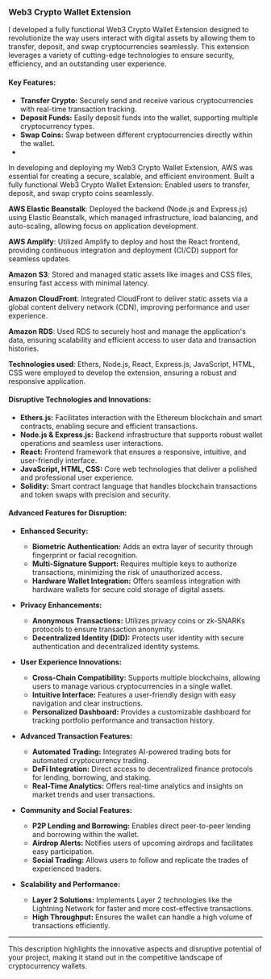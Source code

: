 


### Web3 Crypto Wallet Extension

I developed a fully functional Web3 Crypto Wallet Extension designed to revolutionize the way users interact with digital assets by allowing them to transfer, deposit, and swap cryptocurrencies seamlessly. This extension leverages a variety of cutting-edge technologies to ensure security, efficiency, and an outstanding user experience.

#### Key Features:
- **Transfer Crypto:** Securely send and receive various cryptocurrencies with real-time transaction tracking.
- **Deposit Funds:** Easily deposit funds into the wallet, supporting multiple cryptocurrency types.
- **Swap Coins:** Swap between different cryptocurrencies directly within the wallet.
- 
In developing and deploying my Web3 Crypto Wallet Extension, AWS was essential for creating a secure, scalable, and efficient environment.
Built a fully functional Web3 Crypto Wallet Extension: Enabled users to transfer, deposit, and swap crypto coins seamlessly.

**AWS Elastic Beanstalk**: Deployed the backend (Node.js and Express.js) using Elastic Beanstalk, which managed infrastructure, load balancing, and auto-scaling, allowing focus on application development.

**AWS Amplify**: Utilized Amplify to deploy and host the React frontend, providing continuous integration and deployment (CI/CD) support for seamless updates.

**Amazon S3**: Stored and managed static assets like images and CSS files, ensuring fast access with minimal latency.

**Amazon CloudFront**: Integrated CloudFront to deliver static assets via a global content delivery network (CDN), improving performance and user experience.

**Amazon RDS**: Used RDS to securely host and manage the application's data, ensuring scalability and efficient access to user data and transaction histories.

**Technologies used**: Ethers, Node.js, React, Express.js, JavaScript, HTML, CSS were employed to develop the extension, ensuring a robust and responsive application.

#### Disruptive Technologies and Innovations:
- **Ethers.js:** Facilitates interaction with the Ethereum blockchain and smart contracts, enabling secure and efficient transactions.
- **Node.js & Express.js:** Backend infrastructure that supports robust wallet operations and seamless user interactions.
- **React:** Frontend framework that ensures a responsive, intuitive, and user-friendly interface.
- **JavaScript, HTML, CSS:** Core web technologies that deliver a polished and professional user experience.
- **Solidity:** Smart contract language that handles blockchain transactions and token swaps with precision and security.

#### Advanced Features for Disruption:
- **Enhanced Security:**
  - **Biometric Authentication:** Adds an extra layer of security through fingerprint or facial recognition.
  - **Multi-Signature Support:** Requires multiple keys to authorize transactions, minimizing the risk of unauthorized access.
  - **Hardware Wallet Integration:** Offers seamless integration with hardware wallets for secure cold storage of digital assets.

- **Privacy Enhancements:**
  - **Anonymous Transactions:** Utilizes privacy coins or zk-SNARKs protocols to ensure transaction anonymity.
  - **Decentralized Identity (DID):** Protects user identity with secure authentication and decentralized identity systems.

- **User Experience Innovations:**
  - **Cross-Chain Compatibility:** Supports multiple blockchains, allowing users to manage various cryptocurrencies in a single wallet.
  - **Intuitive Interface:** Features a user-friendly design with easy navigation and clear instructions.
  - **Personalized Dashboard:** Provides a customizable dashboard for tracking portfolio performance and transaction history.

- **Advanced Transaction Features:**
  - **Automated Trading:** Integrates AI-powered trading bots for automated cryptocurrency trading.
  - **DeFi Integration:** Direct access to decentralized finance protocols for lending, borrowing, and staking.
  - **Real-Time Analytics:** Offers real-time analytics and insights on market trends and user transactions.

- **Community and Social Features:**
  - **P2P Lending and Borrowing:** Enables direct peer-to-peer lending and borrowing within the wallet.
  - **Airdrop Alerts:** Notifies users of upcoming airdrops and facilitates easy participation.
  - **Social Trading:** Allows users to follow and replicate the trades of experienced traders.

- **Scalability and Performance:**
  - **Layer 2 Solutions:** Implements Layer 2 technologies like the Lightning Network for faster and more cost-effective transactions.
  - **High Throughput:** Ensures the wallet can handle a high volume of transactions efficiently.



---

This description highlights the innovative aspects and disruptive potential of your project, making it stand out in the competitive landscape of cryptocurrency wallets.
